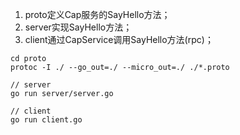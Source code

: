 1. proto定义Cap服务的SayHello方法；
2. server实现SayHello方法；
3. client通过CapService调用SayHello方法(rpc)；

```/bin/bash
cd proto
protoc -I ./ --go_out=./ --micro_out=./ ./*.proto

// server
go run server/server.go

// client
go run client.go

```